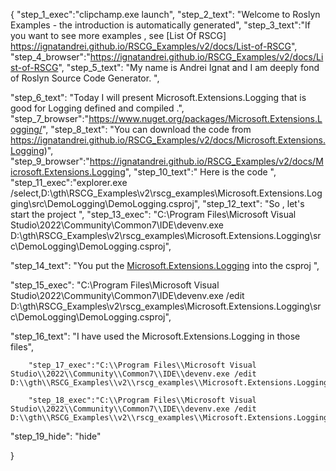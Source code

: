 {
    "step_1_exec":"clipchamp.exe launch",
    "step_2_text": "Welcome to Roslyn Examples - the introduction is automatically generated",
    "step_3_text":"If you want to see more examples , see  [List Of RSCG] https://ignatandrei.github.io/RSCG_Examples/v2/docs/List-of-RSCG",
    "step_4_browser":"https://ignatandrei.github.io/RSCG_Examples/v2/docs/List-of-RSCG",
    "step_5_text": "My name is Andrei Ignat and I am deeply fond of Roslyn Source Code Generator. ",

"step_6_text": "Today I will present Microsoft.Extensions.Logging  that is good for Logging defined and compiled .",
"step_7_browser":"https://www.nuget.org/packages/Microsoft.Extensions.Logging/",
"step_8_text": "You can download the code from https://ignatandrei.github.io/RSCG_Examples/v2/docs/Microsoft.Extensions.Logging)",
"step_9_browser":"https://ignatandrei.github.io/RSCG_Examples/v2/docs/Microsoft.Extensions.Logging",
"step_10_text":" Here is the code ",
"step_11_exec":"explorer.exe /select,D:\\gth\\RSCG_Examples\\v2\\rscg_examples\\Microsoft.Extensions.Logging\\src\\DemoLogging\\DemoLogging.csproj",
"step_12_text": "So , let's start the project ",
"step_13_exec": "C:\\Program Files\\Microsoft Visual Studio\\2022\\Community\\Common7\\IDE\\devenv.exe D:\\gth\\RSCG_Examples\\v2\\rscg_examples\\Microsoft.Extensions.Logging\\src\\DemoLogging\\DemoLogging.csproj",

"step_14_text": "You put the  [Microsoft.Extensions.Logging](https://www.nuget.org/packages/Microsoft.Extensions.Logging/) into the csproj ",

"step_15_exec": "C:\\Program Files\\Microsoft Visual Studio\\2022\\Community\\Common7\\IDE\\devenv.exe /edit D:\\gth\\RSCG_Examples\\v2\\rscg_examples\\Microsoft.Extensions.Logging\\src\\DemoLogging\\DemoLogging.csproj",

"step_16_text": "I have used the Microsoft.Extensions.Logging in those files",


        "step_17_exec":"C:\\Program Files\\Microsoft Visual Studio\\2022\\Community\\Common7\\IDE\\devenv.exe /edit D:\\gth\\RSCG_Examples\\v2\\rscg_examples\\Microsoft.Extensions.Logging\\src\\DemoLogging\\LogDemo.cs",
    
        "step_18_exec":"C:\\Program Files\\Microsoft Visual Studio\\2022\\Community\\Common7\\IDE\\devenv.exe /edit D:\\gth\\RSCG_Examples\\v2\\rscg_examples\\Microsoft.Extensions.Logging\\src\\DemoLogging\\Program.cs",
    
"step_19_hide": "hide"


}